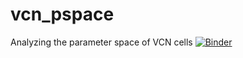 # vcn_pspace

Analyzing  the parameter space of VCN cells
[![Binder](http://mybinder.org/badge.svg)](http://mybinder.org:/repo/npvoid/vcn_pspace)
